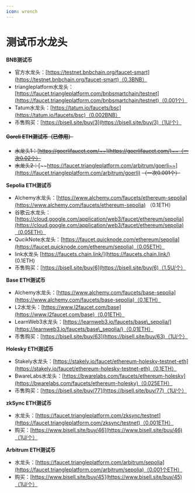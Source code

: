 ```yaml
---
icon: wrench
---
```


# 测试币水龙头

**BNB测试币**

* 官方水龙头：[https://testnet.bnbchain.org/faucet-smart](https://testnet.bnbchain.org/faucet-smart)（0.3BNB）
* triangleplatform水龙头：[https://faucet.triangleplatform.com/bnbsmartchain/testnet](https://faucet.triangleplatform.com/bnbsmartchain/testnet)（0.001个）
* Tatum水龙头：[https://tatum.io/faucets/bsc](https://tatum.io/faucets/bsc)（0.002BNB）
* 币售购买：[https://bisell.site/buy/3](https://bisell.site/buy/3)（1U/个）

#### ~~Goreli ETH测试币（已停用）~~ <a href="#goreli-eth-ce-shi-bi-yi-ting-yong" id="goreli-eth-ce-shi-bi-yi-ting-yong"></a>

* ~~水龙头1：~~[~~https://goerlifaucet.com/~~](https://goerlifaucet.com/)~~（一次0.02个）~~
* ~~水龙头2：~~[~~https://faucet.triangleplatform.com/arbitrum/goerli~~](https://faucet.triangleplatform.com/arbitrum/goerli) ~~（一次0.001个）~~

**Sepolia ETH测试币**

* Alchemy水龙头：[https://www.alchemy.com/faucets/ethereum-sepolia](https://www.alchemy.com/faucets/ethereum-sepolia) （0.1ETH）
* 谷歌云水龙头：[https://cloud.google.com/application/web3/faucet/ethereum/sepolia](https://cloud.google.com/application/web3/faucet/ethereum/sepolia)（0.05ETH）
* QucikNote水龙头：[https://faucet.quicknode.com/ethereum/sepolia](https://faucet.quicknode.com/ethereum/sepolia)（0.05ETH）
* link水龙头 [https://faucets.chain.link/](https://faucets.chain.link/) (0.1ETH)
* 币售购买：[https://bisell.site/buy/6](https://bisell.site/buy/6)（1.5U/个）

**Base ETH测试币**

* Alchemy水龙头：[https://www.alchemy.com/faucets/base-sepolia](https://www.alchemy.com/faucets/base-sepolia)（0.1ETH）
* L2水龙头：[https://www.l2faucet.com/base](https://www.l2faucet.com/base)（0.01ETH）
* LearnWeb3水龙头：[https://learnweb3.io/faucets/base\_sepolia/](https://learnweb3.io/faucets/base\_sepolia/)（0.01ETH）
* 币售购买：[https://bisell.site/buy/63](https://bisell.site/buy/63)（1U/个）

**Holesky ETH测试币**

* Stakely水龙头：[https://stakely.io/faucet/ethereum-holesky-testnet-eth](https://stakely.io/faucet/ethereum-holesky-testnet-eth)（0.1ETH）
* BwareLabs水龙头：[https://bwarelabs.com/faucets/ethereum-holesky](https://bwarelabs.com/faucets/ethereum-holesky)（0.025ETH）
* 币售购买：[https://bisell.site/buy/77](https://bisell.site/buy/77)（1U/个）

**zkSync ETH测试币**

* 水龙头：[https://faucet.triangleplatform.com/zksync/testnet](https://faucet.triangleplatform.com/zksync/testnet)（0.001ETH）
* 购买：[https://www.bisell.site/buy/46](https://www.bisell.site/buy/46)（1U/个）

**Arbitrum ETH测试币**

* 水龙头：[https://faucet.triangleplatform.com/arbitrum/sepolia](https://faucet.triangleplatform.com/arbitrum/sepolia)（0.001个ETH）
* 购买：[https://www.bisell.site/buy/45](https://www.bisell.site/buy/45)（1U/个）
